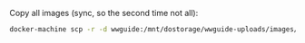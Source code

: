 Copy all images (sync, so the second time not all):
```bash
docker-machine scp -r -d wwguide:/mnt/dostorage/wwguide-uploads/images/ ~/Temp/ww_images/ 
```